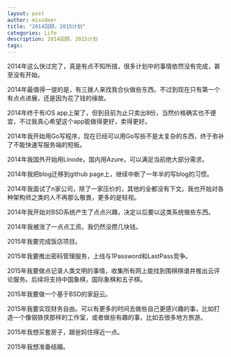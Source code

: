 ```yaml
---
layout: post
author: missdeer
title: "2014回顾，2015计划"
categories: Life
description: 2014回顾，2015计划
tags: 
---
```

2014年这么快过完了，真是有点不知所措，很多计划中的事情依然没有完成，甚至没有开始。

2014年最值得一提的是，有三拨人来找我合伙做些东西。不过到现在只有第一个有点点进展，还是因为花了钱的缘故。

2014年终于有iOS app上架了，但到目前为止只卖出8份，当然价格确实也不便宜，不过我真心希望这个app能做得更好，卖得更好。

2014年我开始用Go写程序，现在已经可以用Go写些不是太复杂的东西，终于弥补了不能快速写服务端的短板。

2014年我国外开始用Linode，国内用Azure，可以满足当前绝大部分需求。

2014年我把blog迁移到github page上，继续中断了一年半的写blog的习惯。

2014年我面试了n家公司，除了一家压价的，其他的全都没有下文。我也开始对各种架构师之类的人不再那么敬畏，更多的是轻视。

2014年我开始对BSD系统产生了点点兴趣，决定以后要以这类系统做些东西。

2014年我被涨了一点点工资。我仍然没攒几块钱。

2015年我要完成饭店项目。

2015年我要推出密码管理服务，上线与1Password和LastPass竞争。

2015年我要做点记录人类文明的事情，收集所有网上能找到围棋棋谱并推出云评论服务。后续将支持中国象棋，国际象棋和五子棋。

2015年我要做一个基于BSD的家庭云。

2015年我要实现财务自由。可以有更多的时间去做些自己更感兴趣的事，比如打造一个像钢铁侠那样的工作室，或者做些有趣的事，比如去很多地方旅游。

2015年我想买套房子，跟爸妈住得近一点。

2015年我想准备结婚。
